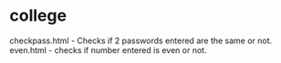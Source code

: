# college
checkpass.html - Checks if 2 passwords entered are the same or not.
even.html - checks if number entered is even or not.
